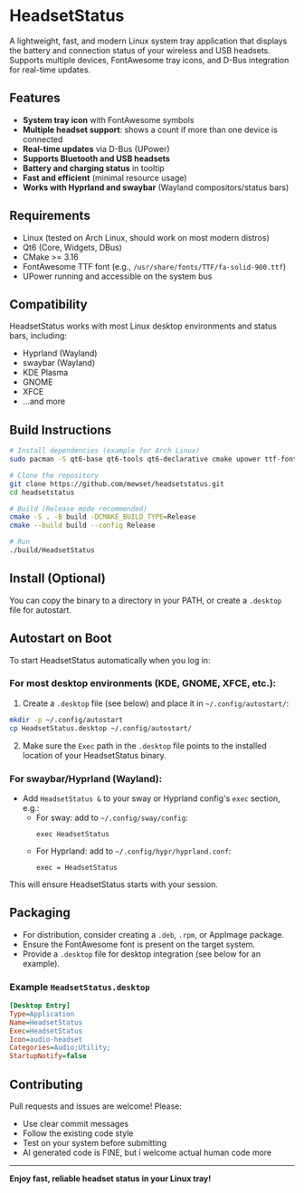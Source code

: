 # HeadsetStatus

A lightweight, fast, and modern Linux system tray application that displays the battery and connection status of your wireless and USB headsets. Supports multiple devices, FontAwesome tray icons, and D-Bus integration for real-time updates.

## Features
- **System tray icon** with FontAwesome symbols
- **Multiple headset support**: shows a count if more than one device is connected
- **Real-time updates** via D-Bus (UPower)
- **Supports Bluetooth and USB headsets**
- **Battery and charging status** in tooltip
- **Fast and efficient** (minimal resource usage)
- **Works with Hyprland and swaybar** (Wayland compositors/status bars)


## Requirements
- Linux (tested on Arch Linux, should work on most modern distros)
- Qt6 (Core, Widgets, DBus)
- CMake >= 3.16
- FontAwesome TTF font (e.g., `/usr/share/fonts/TTF/fa-solid-900.ttf`)
- UPower running and accessible on the system bus

## Compatibility
HeadsetStatus works with most Linux desktop environments and status bars, including:
- Hyprland (Wayland)
- swaybar (Wayland)
- KDE Plasma
- GNOME
- XFCE
- ...and more

## Build Instructions

```bash
# Install dependencies (example for Arch Linux)
sudo pacman -S qt6-base qt6-tools qt6-declarative cmake upower ttf-font-awesome

# Clone the repository
git clone https://github.com/mewset/headsetstatus.git
cd headsetstatus

# Build (Release mode recommended)
cmake -S . -B build -DCMAKE_BUILD_TYPE=Release
cmake --build build --config Release

# Run
./build/HeadsetStatus
```

## Install (Optional)
You can copy the binary to a directory in your PATH, or create a `.desktop` file for autostart.

## Autostart on Boot
To start HeadsetStatus automatically when you log in:

### For most desktop environments (KDE, GNOME, XFCE, etc.):
1. Create a `.desktop` file (see below) and place it in `~/.config/autostart/`:

```bash
mkdir -p ~/.config/autostart
cp HeadsetStatus.desktop ~/.config/autostart/
```

2. Make sure the `Exec` path in the `.desktop` file points to the installed location of your HeadsetStatus binary.

### For swaybar/Hyprland (Wayland):
- Add `HeadsetStatus &` to your sway or Hyprland config's `exec` section, e.g.:
  - For sway: add to `~/.config/sway/config`:
    ```
    exec HeadsetStatus
    ```
  - For Hyprland: add to `~/.config/hypr/hyprland.conf`:
    ```
    exec = HeadsetStatus
    ```

This will ensure HeadsetStatus starts with your session.

## Packaging
- For distribution, consider creating a `.deb`, `.rpm`, or AppImage package.
- Ensure the FontAwesome font is present on the target system.
- Provide a `.desktop` file for desktop integration (see below for an example).

### Example `HeadsetStatus.desktop`
```ini
[Desktop Entry]
Type=Application
Name=HeadsetStatus
Exec=HeadsetStatus
Icon=audio-headset
Categories=Audio;Utility;
StartupNotify=false
```

## Contributing
Pull requests and issues are welcome! Please:
- Use clear commit messages
- Follow the existing code style
- Test on your system before submitting
- AI generated code is FINE, but i welcome actual human code more

---

**Enjoy fast, reliable headset status in your Linux tray!** 
